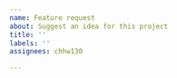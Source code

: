 ```yaml
---
name: Feature request
about: Suggest an idea for this project
title: ''
labels: ''
assignees: chhw130

---
```



